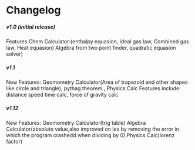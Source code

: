 # Changelog #



##### v1.0 (initial release) #####
Features Chem Calculator:(enthalpy equasion, ideal gas law, Combined gas law, Heat equasion) Algebra from two point finder, quadratic equasion solver)

##### v1.1 #####
New Features: Geomometry Calculator(Area of trapezoid and other shapes like circle and triangle), pythag theorem ,  Physics Calc Features include: distance speed time calc, force of gravity calc

##### v1.12 #####
New Features: Geomometry Calculator(trig table) Algebra Calculator(absolute value,also improved on les  by removing the error in which the program crashedd when dividing by 0) Physics Calc(lorenz factor)
